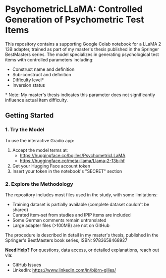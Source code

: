 # PsychometricLLaMA: Controlled Generation of Psychometric Test Items

This repository contains a supporting Google Colab notebook for a LLaMA 2 13B adapter, trained as part of my master's thesis published in the Springer BestMasters series.
The model specializes in generating psychological test items with controlled parameters including:
- Construct name and definition
- Sub-construct and definition
- Difficulty level*
- Inversion status

\* Note: My master's thesis indicates this parameter does not significantly influence actual item difficulty.

## Getting Started

### 1. Try the Model
To use the interactive Gradio app:
1. Accept the model terms at:
    - https://huggingface.co/bgilles/PsychometricLLaMA
    - https://huggingface.co/meta-llama/Llama-2-13b-hf
2. Get your Hugging Face account token
3. Insert your token in the notebook's "SECRET" section

### 2. Explore the Methodology
The repository includes most files used in the study, with some limitations:
- Training dataset is partially available (complete dataset couldn't be shared)
- Curated item-set from studies and IPIP items are included
- Some German comments remain untranslated
- Large adapter files (>100MB) are not on GitHub

The procedure is described in detail in my master's thesis, published in the Springer's BestMasters book series, ISBN: 9783658468927

**Need Help?** For questions, data access, or detailed explanations, reach out via:
- GitHub Issues
- LinkedIn: https://www.linkedin.com/in/björn-gilles/

